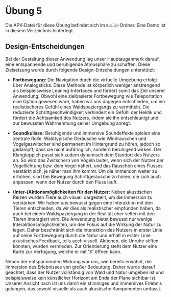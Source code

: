 # Übung 5

Die APK-Datei für diese Übung befindet sich im `Build`-Ordner.
Eine Demo ist in diesem Verzeichnis hinterlegt.



## Design-Entscheidungen

Bei der Gestaltung dieser Anwendung lag unser Hauptaugenmerk darauf, eine entspannende und beruhigende Atmosphäre zu schaffen.
Diese Zielsetzung wurde durch folgende Design-Entscheidungen unterstützt:

* **Fortbewegung:**
Die Navigation durch die virtuelle Umgebung erfolgt über Analogsticks. Diese Methode ist körperlich weniger anstrengend
als beispielsweise Leaning-Interfaces und fördert somit das Ziel unserer Anwendung.
Obwohl eine zielbasierte Fortbewegung wie Teleportation eine Option gewesen wäre, haben wir uns dagegen entschieden,
um ein realistischeres Gefühl eines Waldspaziergangs zu vermitteln. Die reduzierte Schrittgeschwindigkeit verhindert
ein Gefühl der Hektik und fördert die Achtsamkeit des Nutzers, indem sie ihn entschleunigt und
zur bewussten Wahrnehmung seiner Umgebung anregt.

* **Soundkulisse:**
Beruhigende und immersive Soundeffekte spielen eine zentrale Rolle.
Waldtypische Geräusche wie Windrauschen und Vogelgezwitscher sind permanent im Hintergrund zu hören,
jedoch so gedämpft, dass sie nicht aufdringlich, sondern beruhigend wirken.
Der Klangteppich passt sich zudem dynamisch dem Standort des Nutzers an.
So wird das Zwitschern von Vögeln lauter, wenn sich der Nutzer der Vogellichtung bzw. dem Vogel nähert,
und das Rauschen eines Flusses verstärkt sich, je näher man ihm kommt.
Um die Immersion weiter zu erhöhen, sind bei Bewegung Schrittgeräusche zu hören,
die sich auch anpassen, wenn der Nutzer durch den Fluss läuft.

* **(Inter-)Aktionsmöglichkeiten für den Nutzer:**
Neben akustischen Reizen wurden Tiere auch visuell dargestellt, um die Immersion zu verstärken.
Wir haben uns bewusst gegen eine Interaktion mit den Tieren entschieden, da wir dies als realistischer empfunden haben,
da auch bei einem Waldspaziergang in der Realität eher selten mit den Tieren interagiert wird.
Die Anwendung bietet bewusst nur wenige Interaktionsmöglichkeiten, um den Fokus auf die Wirkung der Natur zu legen.
Daher beschränkt sich die Interaktion des Nutzers in erster Linie auf seine Fortbewegung durch die Natur und erhält
in erster Linie akustisches Feedback, teils auch visuell.
Aktionen, die Unruhe stiften könnten, wurden vermieden.
Zur Orientierung steht dem Nutzer eine Karte zur Verfügung, welche er mit 'X' öffnen kann.

Neben der entspannenden Wirkung war uns, wie bereits erwähnt, die Immersion des Erlebnisses von großer Bedeutung.
Daher wurde darauf geachtet, dass der Nutzer vollständig von Wald und Natur umgeben ist und
beispielsweise kein künstlicher Horizont am Ende der Plane sichtbar ist.
Unserer Ansicht nach ist uns damit ein stimmiges und immersives Erlebnis gelungen,
das sowohl visuelle als auch akustische Komponenten umfasst.